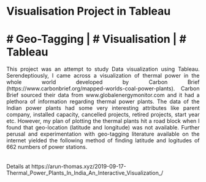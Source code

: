 # Visualisation Project in Tableau

# # Geo-Tagging | # Visualisation | # Tableau

<div align="justify">
This project was an attempt to study Data visualization using Tableau. Serendeptiously, I came across a visualization of thermal power in the whole world developed by Carbon Brief (https://www.carbonbrief.org/mapped-worlds-coal-power-plants). Carbon Brief sourced their data from www.globalenergymonitor.com and it had a plethora of information regarding thermal power plants. The data of the Indian power plants had some very interesting attributes like parent company, installed capacity, cancelled projects, retired projects, start year etc. However, my plan of plotting the thermal plants hit a road block when I found that geo-location (latitude and longitude) was not available.
Further perusal and experimentation with geo-tagging literature available on the internet yielded the following method of finding latitude and logitudes of 662 numbers of power stations.
</div>
<br></br>
Details at https://arun-thomas.xyz/2019-09-17-Thermal_Power_Plants_In_India_An_Interactive_Visualization_/
